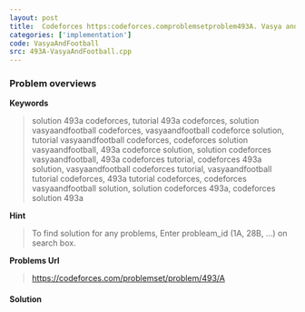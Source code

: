 ```yaml
---
layout: post
title:  Codeforces https:codeforces.comproblemsetproblem493A. Vasya and Football solution
categories: ['implementation']
code: VasyaAndFootball
src: 493A-VasyaAndFootball.cpp
---
```

### **Problem overviews**

**Keywords**
> solution 493a codeforces, tutorial 493a codeforces, solution vasyaandfootball codeforces, vasyaandfootball codeforce solution, tutorial vasyaandfootball codeforces, codeforces solution vasyaandfootball, 493a codeforce solution, solution codeforces vasyaandfootball, 493a codeforces tutorial, codeforces 493a solution, vasyaandfootball codeforces tutorial, vasyaandfootball tutorial codeforces, 493a tutorial codeforces, codeforces vasyaandfootball solution, solution codeforces 493a, codeforces solution 493a

**Hint**
> To find solution for any problems, Enter probleam_id (1A, 28B, ...) on search box. 

**Problems Url**
> https://codeforces.com/problemset/problem/493/A

#### **Solution**



